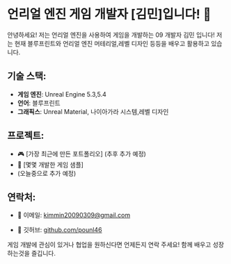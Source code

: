 # 언리얼 엔진 게임 개발자 [김민]입니다! 👾

안녕하세요! 저는 언리얼 엔진을 사용하여 게임을 개발하는 09 개발자 김민 입니다! 저는 현재 블루프린트와 언리얼 엔진 머테리얼,레벨 디자인 등등을 배우고 활용하고 있습니다.

## 기술 스택:
- **게임 엔진**: Unreal Engine 5.3,5.4
- **언어**: 블루프린트
- **그래픽스**: Unreal Material, 나이아가라 시스템,레벨 디자인

## 프로젝트:
- 🎮 [가장 최근에 만든 포트폴리오]
(추후 추가 예정)
- 🌌 [몇몇 개발한 게임 샘플]
- (오늘중으로 추가 예정)

## 연락처:
- 📧 이메일: kimmin20090309@gmail.com
  
- 🔗 깃허브: [github.com/pounl46](https://github.com/pounl46)

게임 개발에 관심이 있거나 협업을 원하신다면 언제든지 연락 주세요! 함께 배우고 성장하는것을 즐깁니다.
